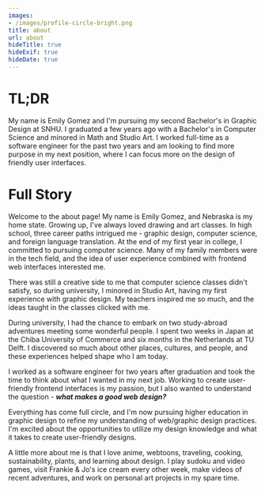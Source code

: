 ```yaml
---
images:
- /images/profile-circle-bright.png
title: about
url: about
hideTitle: true
hideExif: true
hideDate: true
---
```


<div align="left-aligned">
	<h1>TL;DR</h1>
	<p>
		My name is Emily Gomez and I'm pursuing my second Bachelor's in Graphic Design at SNHU. I graduated a few years ago with a Bachelor's in Computer Science and minored in Math and Studio Art. I worked full-time as a software engineer for the past two years and am looking to find more purpose in my next position, where I can focus more on the design of friendly user interfaces.
	</p>
	<h1>Full Story</h1>
	<p>
        Welcome to the about page! My name is Emily Gomez, and Nebraska is my home state. Growing up, I've always loved drawing and art classes. In high school, three career paths intrigued me -  graphic design, computer science, and foreign language translation. At the end of my first year in college, I committed to pursuing computer science. Many of my family members were in the tech field, and the idea of user experience combined with frontend web interfaces interested me.
	</p>
	<p>
		There was still a creative side to me that computer science classes didn't satisfy, so during university, I minored in Studio Art, having my first experience with graphic design. My teachers inspired me so much, and the ideas taught in the classes clicked with me.
	</p>
	<p>
		During university, I had the chance to embark on two study-abroad adventures meeting some wonderful people. I spent two weeks in Japan at the Chiba University of Commerce and six months in the Netherlands at TU Delft. I discovered so much about other places, cultures, and people, and these experiences helped shape who I am today.
	</p>
	<p>
		I worked as a software engineer for two years after graduation and took the time to think about what I wanted in my next job. Working to create user-friendly frontend interfaces is my passion, but I also wanted to understand the question - <b><i>what&nbsp;makes&nbsp;a&nbsp;good&nbsp;web&nbsp;design?</i></b>
	<p>
		Everything has come full circle, and I'm now pursuing higher education in graphic design to refine my understanding of web/graphic design practices. I'm excited about the opportunities to utilize my design knowledge and what it takes to create user-friendly designs.
	</p>
	<p>
		A little more about me is that I love anime, webtoons, traveling, cooking, sustainability, plants, and learning about design. I play sudoku and video games, visit Frankie & Jo's ice cream every other week, make videos of recent adventures, and work on personal art projects in my spare time.
	</p>
</div>